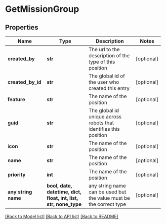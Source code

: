 # GetMissionGroup


## Properties
Name | Type | Description | Notes
------------ | ------------- | ------------- | -------------
**created_by** | **str** | The url to the description of the type of this position | [optional] 
**created_by_id** | **str** | The global id of the user who created this entry | [optional] 
**feature** | **str** | The name of the position | [optional] 
**guid** | **str** | The global id unique across robots that identifies this position | [optional] 
**icon** | **str** | The name of the position | [optional] 
**name** | **str** | The name of the position | [optional] 
**priority** | **int** | The name of the position | [optional] 
**any string name** | **bool, date, datetime, dict, float, int, list, str, none_type** | any string name can be used but the value must be the correct type | [optional]

[[Back to Model list]](../README.md#documentation-for-models) [[Back to API list]](../README.md#documentation-for-api-endpoints) [[Back to README]](../README.md)


